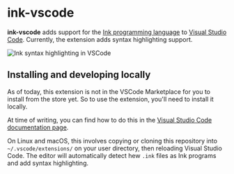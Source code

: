 # ink-vscode

**ink-vscode** adds support for the [Ink programming language](https://github.com/thesephist/ink) to [Visual Studio Code](https://code.visualstudio.com/). Currently, the extension adds syntax highlighting support.

![Ink syntax highlighting in VSCode](/docs/screenshot.jpg)

## Installing and developing locally

As of today, this extension is not in the VSCode Marketplace for you to install from the store yet. So to use the extension, you'll need to install it locally.

At time of writing, you can find how to do this in the [Visual Studio Code documentation page](https://code.visualstudio.com/api/working-with-extensions/publishing-extension#your-extension-folder).

On Linux and macOS, this involves copying or cloning this repository into `~/.vscode/extensions/` on your user directory, then reloading Visual Studio Code. The editor will automatically detect hew `.ink` files as Ink programs and add syntax highlighting.

